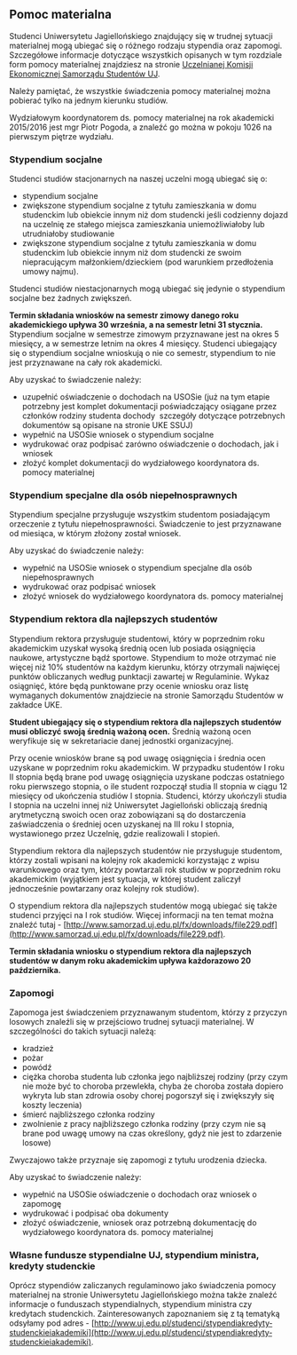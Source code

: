 ## Pomoc materialna

Studenci Uniwersytetu Jagiellońskiego znajdujący się w trudnej sytuacji materialnej mogą ubiegać się o różnego rodzaju stypendia oraz zapomogi. Szczegółowe informacje dotyczące wszystkich opisanych w tym rozdziale form pomocy materialnej znajdziesz na stronie [Uczelnianej Komisji Ekonomicznej Samorządu Studentów UJ](http://www.samorzad.uj.edu.pl/comission/staticPage/5/231 "Uczelniana Komisja Ekonomiczna").

Należy pamiętać, że wszystkie świadczenia pomocy materialnej można pobierać tylko na jednym kierunku studiów.

Wydziałowym koordynatorem ds. pomocy materialnej na rok akademicki 2015/2016 jest mgr Piotr Pogoda, a znaleźć go można w pokoju 1026 na pierwszym piętrze wydziału.

### Stypendium socjalne

Studenci studiów stacjonarnych na naszej uczelni mogą ubiegać się o:

+ stypendium socjalne
+ zwiększone stypendium socjalne z tytułu zamieszkania w domu studenckim lub obiekcie innym niż dom studencki jeśli codzienny dojazd na uczelnię ze stałego miejsca zamieszkania uniemożliwiałoby lub utrudniałoby studiowanie
+ zwiększone stypendium socjalne z tytułu zamieszkania w domu studenckim lub obiekcie innym niż dom studencki ze swoim niepracującym małżonkiem/dzieckiem (pod warunkiem przedłożenia umowy najmu).

Studenci studiów niestacjonarnych mogą ubiegać się jedynie o stypendium socjalne bez żadnych zwiększeń.

__Termin składania wniosków na semestr zimowy danego roku akademickiego upływa 30 września, a na semestr letni 31 stycznia.__ Stypendium socjalne w semestrze zimowym przyznawane jest na okres 5 miesięcy, a w semestrze letnim na okres 4 miesięcy. Studenci ubiegający się o stypendium socjalne wnioskują o nie co semestr, stypendium to nie jest przyznawane na cały rok akademicki.

Aby uzyskać to świadczenie należy: 

+ uzupełnić oświadczenie o dochodach na USOSie (już na tym etapie potrzebny jest komplet dokumentacji poświadczający osiągane przez członków rodziny studenta dochody ­ szczegóły dotyczące potrzebnych dokumentów są opisane na stronie UKE SSUJ)
+ wypełnić na USOSie wniosek o stypendium socjalne­
+ wydrukować oraz podpisać zarówno oświadczenie o dochodach, jak i wniosek
+ złożyć komplet dokumentacji do wydziałowego koordynatora ds. pomocy materialnej

### Stypendium specjalne dla osób niepełnosprawnych

Stypendium specjalne przysługuje wszystkim studentom posiadającym orzeczenie z tytułu niepełnosprawności. Świadczenie to jest przyznawane od miesiąca, w którym złożony został wniosek. 

Aby uzyskać do świadczenie należy:

+ wypełnić na USOSie wniosek o stypendium specjalne dla osób niepełnosprawnych
+ wydrukować oraz podpisać wniosek
+ złożyć wniosek do wydziałowego koordynatora ds. pomocy materialnej

### Stypendium rektora dla najlepszych studentów

Stypendium rektora przysługuje studentowi, który w poprzednim roku akademickim uzyskał wysoką średnią ocen lub posiada osiągnięcia naukowe, artystyczne bądź sportowe. Stypendium to może otrzymać nie więcej niż 10% studentów na każdym kierunku, którzy otrzymali najwięcej punktów obliczanych według punktacji zawartej w Regulaminie. Wykaz osiągnięć, które będą punktowane przy ocenie wniosku oraz listę wymaganych dokumentów znajdziecie na stronie Samorządu Studentów w zakładce UKE.

__Student ubiegający się o stypendium rektora dla najlepszych studentów musi obliczyć swoją średnią ważoną ocen.__ Średnią ważoną ocen weryfikuje się w sekretariacie danej jednostki organizacyjnej.

Przy ocenie wniosków brane są pod uwagę osiągnięcia i średnia ocen uzyskane w poprzednim roku akademickim. W przypadku studentów I roku II stopnia będą brane pod uwagę osiągnięcia uzyskane podczas ostatniego roku pierwszego stopnia, o ile student rozpoczął studia II stopnia w ciągu 12 miesięcy od ukończenia studiów I stopnia. Studenci, którzy ukończyli studia I stopnia na uczelni innej niż Uniwersytet Jagielloński obliczają średnią arytmetyczną swoich ocen oraz zobowiązani są do dostarczenia zaświadczenia o średniej ocen uzyskanej na III roku I stopnia, wystawionego przez Uczelnię, gdzie realizowali I stopień.

Stypendium rektora dla najlepszych studentów nie przysługuje studentom, którzy zostali wpisani na kolejny rok akademicki korzystając z wpisu warunkowego oraz tym, którzy powtarzali rok studiów w poprzednim roku akademickim (wyjątkiem jest sytuacja, w której student zaliczył jednocześnie powtarzany oraz kolejny rok studiów).

O stypendium rektora dla najlepszych studentów mogą ubiegać się także studenci przyjęci na I rok studiów. Więcej informacji na ten temat można znaleźć tutaj - [http://www.samorzad.uj.edu.pl/fx/downloads/file229.pdf](http://www.samorzad.uj.edu.pl/fx/downloads/file229.pdf).

__Termin składania wniosku o stypendium rektora dla najlepszych studentów w danym roku akademickim upływa każdorazowo 20 października.__

### Zapomogi

Zapomoga jest świadczeniem przyznawanym studentom, którzy z przyczyn losowych znaleźli się w przejściowo trudnej sytuacji materialnej. W szczególności do takich sytuacji należą:

+ kradzież
+ pożar
+ powódź
+ ciężka choroba studenta lub członka jego najbliższej rodziny (przy czym nie może być to choroba przewlekła, chyba że choroba została dopiero wykryta lub stan zdrowia osoby chorej pogorszył się i zwiększyły się koszty leczenia)
+ śmierć najbliższego członka rodziny
+ zwolnienie z pracy najbliższego członka rodziny (przy czym nie są brane pod uwagę umowy na czas określony, gdyż nie jest to zdarzenie losowe)

Zwyczajowo także przyznaje się zapomogi z tytułu urodzenia dziecka.

Aby uzyskać to świadczenie należy:

+ wypełnić na USOSie oświadczenie o dochodach oraz wniosek o zapomogę
+ wydrukować i podpisać oba dokumenty
+ złożyć oświadczenie, wniosek oraz potrzebną dokumentację do wydziałowego koordynatora ds. pomocy materialnej

### Własne fundusze stypendialne UJ, stypendium ministra, kredyty studenckie
Oprócz stypendiów zaliczanych regulaminowo jako świadczenia pomocy materialnej na stronie Uniwersytetu Jagiellońskiego można także znaleźć informacje o funduszach stypendialnych, stypendium ministra czy kredytach studenckich. Zainteresowanych zapoznaniem się z tą tematyką odsyłamy pod adres - [http://www.uj.edu.pl/studenci/stypendia­kredyty­studenckie­i­akademiki](http://www.uj.edu.pl/studenci/stypendia­kredyty­studenckie­i­akademiki).
